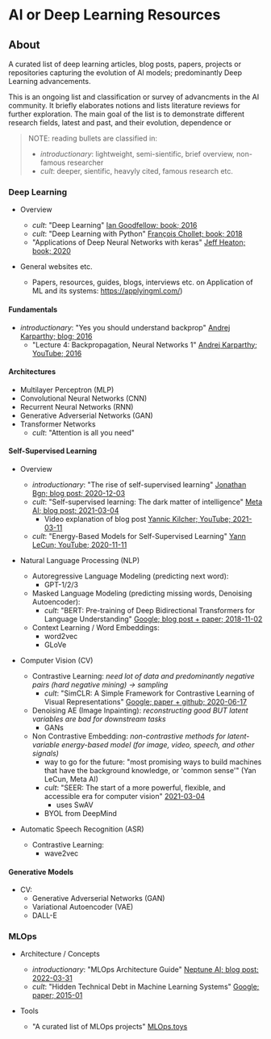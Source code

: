 # AI or Deep Learning Resources

## About

A curated list of deep learning articles, blog posts, papers, projects or repositories capturing the evolution of AI models; predominantly Deep Learning advancements.

This is an ongoing list and classification or survey of advancments in the AI community. It briefly elaborates notions and lists literature reviews for further exploration. The main goal of the list is to demonstrate different research fields, latest and past, and their evolution, dependence or 

> NOTE: reading bullets are classified in:
> - *introductionary*: lightweight, semi-sientific, brief overview, non-famous researcher
> - *cult*: deeper, sientific, heavyly cited, famous research
> etc. 


### Deep Learning

- Overview
  - *cult*: "Deep Learning" [Ian Goodfellow; book; 2016](https://www.deeplearningbook.org/)
  - *cult*: "Deep Learning with Python" [François Chollet; book; 2018](https://tanthiamhuat.files.wordpress.com/2018/03/deeplearningwithpython.pdf)
  - "Applications of Deep Neural Networks with keras" [Jeff Heaton; book; 2020](https://arxiv.org/pdf/2009.05673.pdf) 

- General websites etc.
  - Papers, resources, guides, blogs, interviews etc. on Application of ML and its systems: https://applyingml.com/)

#### Fundamentals

- *introductionary*: "Yes you should understand backprop" [Andrej Karparthy; blog; 2016](https://karpathy.medium.com/yes-you-should-understand-backprop-e2f06eab496b)
  - "Lecture 4: Backpropagation, Neural Networks 1" [Andrej Karparthy; YouTube; 2016](https://www.youtube.com/watch?v=i94OvYb6noo) 

#### Architectures

- Multilayer Perceptron (MLP)
- Convolutional Neural Networks (CNN)
- Recurrent Neural Networks (RNN)
- Generative Adverserial Networks (GAN)
- Transformer Networks
  - *cult*: "Attention is all you need"


#### Self-Supervised Learning

- Overview
  - *introductionary*: "The rise of self-supervised learning" [Jonathan Bgn; blog post; 2020-12-03](https://jonathanbgn.com/2020/12/31/self-supervised-learning.html)
  - *cult*: "Self-supervised learning: The dark matter of intelligence" [Meta AI; blog post; 2021-03-04](https://ai.facebook.com/blog/self-supervised-learning-the-dark-matter-of-intelligence/)
    - Video explanation of blog post [Yannic Kilcher; YouTube; 2021-03-11](https://www.youtube.com/watch?v=Ag1bw8MfHGQ)  
  - *cult*: "Energy-Based Models for Self-Supervised Learning" [Yann LeCun; YouTube; 2020-11-11](https://www.youtube.com/watch?v=BqgnnrojVBI)

- Natural Language Processing (NLP)
  - Autoregressive Language Modeling (predicting next word):
    - GPT-1/2/3
  - Masked Language Modeling (predicting missing words, Denoising Autoencoder):
    - *cult*: "BERT: Pre-training of Deep Bidirectional Transformers for Language Understanding" [Google; blog post + paper; 2018-11-02](https://ai.googleblog.com/2018/11/open-sourcing-bert-state-of-art-pre.html)
  - Context Learning / Word Embeddings:
    - word2vec
    - GLoVe

- Computer Vision (CV)
  - Contrastive Learning: *need lot of data and predominantly negative pairs (hard negative mining) -> sampling*
    - *cult*: "SimCLR: A Simple Framework for Contrastive Learning of Visual Representations" [Google; paper + github; 2020-06-17](https://github.com/google-research/simclr)
  - Denoising AE (Image Inpainting): *reconstructing good BUT latent variables are bad for downstream tasks*
    - GANs
  - Non Contrastive Embedding: *non-contrastive methods for latent-variable energy-based model (for image, video, speech, and other signals)*
    - way to go for the future: "most promising ways to build machines that have the background knowledge, or 'common sense'" (Yan LeCun, Meta AI)
    - *cult*: "SEER: The start of a more powerful, flexible, and accessible era for computer vision" [2021-03-04](https://ai.facebook.com/blog/seer-the-start-of-a-more-powerful-flexible-and-accessible-era-for-computer-vision/)
      - uses SwAV
    - BYOL from DeepMind

- Automatic Speech Recognition (ASR)
  - Contrastive Learning:
    - wave2vec

#### Generative Models

- CV:
  - Generative Adverserial Networks (GAN) 
  - Variational Autoencoder (VAE)
  - DALL-E


### MLOps

- Architecture / Concepts
  - *introductionary*: "MLOps Architecture Guide" [Neptune AI; blog post; 2022-03-31](https://neptune.ai/blog/mlops-architecture-guide)
  - *cult*: "Hidden Technical Debt in Machine Learning Systems" [Google; paper; 2015-01](https://proceedings.neurips.cc/paper/2015/file/86df7dcfd896fcaf2674f757a2463eba-Paper.pdf)

- Tools
  - "A curated list of MLOps projects" [MLOps.toys](https://mlops.toys/feature-store)
